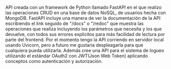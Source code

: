 API creada con un framework de Python llamado FastAPI en el que realizo las operaciones CRUD en una base de datos NoSQL, de usuarios hecha con MongoDB.
FastAPI incluye una manera de ver la documentación de la API escribiendo el link seguido de "/docs" o "/redoc" que muestra las operaciones que realiza incluyendo los parámetros que necesita y los que devuelve, con todos sus errores explicitos para más facilidad de lectura por parte del frontend.
Por el momento tengo la API corriendo en servidor local usando Uvicorn, pero a futuro me gustaria despleagarla para que cualquiera pueda utilizarla.
Además cree una API para el sistema de logueo utilizando el estándar OAuth2 con JWT(Json Web Token) aplicando conceptos como autenticación y autorización.
